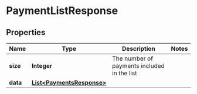 

# PaymentListResponse


## Properties

| Name | Type | Description | Notes |
|------------ | ------------- | ------------- | -------------|
|**size** | **Integer** | The number of payments included in the list |  |
|**data** | [**List&lt;PaymentsResponse&gt;**](PaymentsResponse.md) |  |  |



